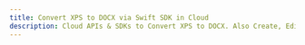 ---title: Convert XPS to DOCX via Swift SDK in Clouddescription: Cloud APIs & SDKs to Convert XPS to DOCX. Also Create, Edit & Render Microsoft Word & OpenOffice documents in the Cloud.---
